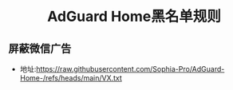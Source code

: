 <h1 align="center">
  <br>AdGuard Home黑名单规则<br>
  
屏蔽微信广告
---
* 地址:https://raw.githubusercontent.com/Sophia-Pro/AdGuard-Home-/refs/heads/main/VX.txt
